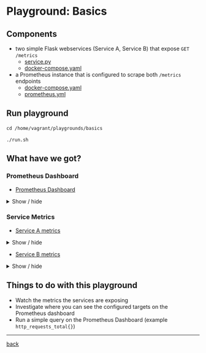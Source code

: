 # Playground: Basics

## Components

* two simple Flask webservices (Service A, Service B) that expose `GET /metrics`
  * [service.py](../../playgrounds/shared/service/service.py)
  * [docker-compose.yaml](../../playgrounds/shared/service/docker-compose.yaml)
* a Prometheus instance that is configured to scrape both `/metrics` endpoints
  * [docker-compose.yaml](../../playgrounds/basics/docker-compose.yaml)
  * [prometheus.yml](../../playgrounds/basics/prometheus.yml)

## Run playground

```shell
cd /home/vagrant/playgrounds/basics
```

```shell
./run.sh
```

## What have we got?

### Prometheus Dashboard

* [Prometheus Dashboard](http://127.0.0.1:9090/graph)

<details>
<summary>Show / hide</summary>

![](../images/basics-dashboard.png)

</details>

### Service Metrics

* [Service A metrics](http://127.0.0.1:5000/metrics)

<details>
<summary>Show / hide</summary>

![](../images/basics-service-a.png)

</details>

* [Service B metrics](http://127.0.0.1:5001/metrics)

<details>
<summary>Show / hide</summary>

![](../images/basics-service-b.png)

</details>

## Things to do with this playground

* Watch the metrics the services are exposing
* Investigate where you can see the configured targets on the Prometheus dashboard
* Run a simple query on the Prometheus Dashboard (example `http_requests_total{}`)

---
[back](../overview.md)
